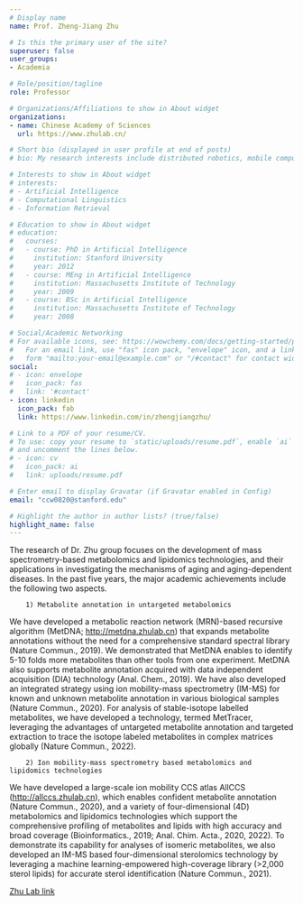 ```yaml
---
# Display name
name: Prof. Zheng-Jiang Zhu

# Is this the primary user of the site?
superuser: false
user_groups:
- Academia

# Role/position/tagline
role: Professor

# Organizations/Affiliations to show in About widget
organizations:
- name: Chinese Academy of Sciences
  url: https://www.zhulab.cn/

# Short bio (displayed in user profile at end of posts)
# bio: My research interests include distributed robotics, mobile computing and programmable matter.

# Interests to show in About widget
# interests:
# - Artificial Intelligence
# - Computational Linguistics
# - Information Retrieval

# Education to show in About widget
# education:
#   courses:
#   - course: PhD in Artificial Intelligence
#     institution: Stanford University
#     year: 2012
#   - course: MEng in Artificial Intelligence
#     institution: Massachusetts Institute of Technology
#     year: 2009
#   - course: BSc in Artificial Intelligence
#     institution: Massachusetts Institute of Technology
#     year: 2008

# Social/Academic Networking
# For available icons, see: https://wowchemy.com/docs/getting-started/page-builder/#icons
#   For an email link, use "fas" icon pack, "envelope" icon, and a link in the
#   form "mailto:your-email@example.com" or "/#contact" for contact widget.
social:
# - icon: envelope
#   icon_pack: fas
#   link: '#contact'
- icon: linkedin
  icon_pack: fab
  link: https://www.linkedin.com/in/zhengjiangzhu/

# Link to a PDF of your resume/CV.
# To use: copy your resume to `static/uploads/resume.pdf`, enable `ai` icons in `params.toml`, 
# and uncomment the lines below.
# - icon: cv
#   icon_pack: ai
#   link: uploads/resume.pdf

# Enter email to display Gravatar (if Gravatar enabled in Config)
email: "ccw0820@stanford.edu"

# Highlight the author in author lists? (true/false)
highlight_name: false
---
```


The research of Dr. Zhu group focuses on the development of mass spectrometry-based metabolomics and lipidomics technologies, and their applications in investigating the mechanisms of aging and aging-dependent diseases. In the past five years, the major academic achievements include the following two aspects.

        1) Metabolite annotation in untargeted metabolomics

We have developed a metabolic reaction network (MRN)-based recursive algorithm (MetDNA; http://metdna.zhulab.cn) that expands metabolite annotations without the need for a comprehensive standard spectral library (Nature Commun., 2019). We demonstrated that MetDNA enables to identify 5-10 folds more metabolites than other tools from one experiment. MetDNA also supports metabolite annotation acquired with data independent acquisition (DIA) technology (Anal. Chem., 2019). We have also developed an integrated strategy using ion mobility-mass spectrometry (IM-MS) for known and unknown metabolite annotation in various biological samples (Nature Commun., 2020). For analysis of stable-isotope labelled metabolites, we have developed a technology, termed MetTracer, leveraging the advantages of untargeted metabolite annotation and targeted extraction to trace the isotope labeled metabolites in complex matrices globally (Nature Commun., 2022). 

        2) Ion mobility-mass spectrometry based metabolomics and lipidomics technologies

We have developed a large-scale ion mobility CCS atlas AllCCS (http://allccs.zhulab.cn), which enables confident metabolite annotation (Nature Commun., 2020), and a variety of four-dimensional (4D) metabolomics and lipidomics technologies which support the comprehensive profiling of metabolites and lipids with high accuracy and broad coverage (Bioinformatics., 2019; Anal. Chim. Acta., 2020, 2022). To demonstrate its capability for analyses of isomeric metabolites, we also developed an IM-MS based four-dimensional sterolomics technology by leveraging a machine learning-empowered high-coverage library (>2,000 sterol lipids) for accurate sterol identification (Nature Commun., 2021).

[Zhu Lab link](https://www.zhulab.cn/)




